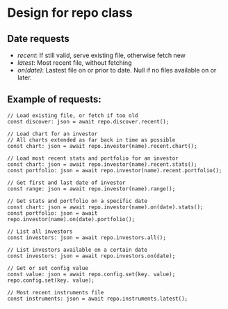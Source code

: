 # Design for repo class

## Date requests

* *recent*: If still valid, serve existing file, otherwise fetch new
* *latest*: Most recent file, without fetching
* *on(date)*: Lastest file on or prior to date. Null if no files available on or later.


## Example of requests:

```
// Load existing file, or fetch if too old
const discover: json = await repo.discover.recent();

// Load chart for an investor
// All charts extended as far back in time as possible
const chart: json = await repo.investor(name).recent.chart();

// Load most recent stats and portfolio for an investor
const chart: json = await repo.investor(name).recent.stats();
const portfolio: json = await repo.investor(name).recent.portfolio();

// Get first and last date of investor
const range: json = await repo.investor(name).range();

// Get stats and portfolio on a specific date
const chart: json = await repo.investor(name).on(date).stats();
const portfolio: json = await repo.investor(name).on(date).portfolio();

// List all investors
const investors: json = await repo.investors.all();

// List investors available on a certain date
const investors: json = await repo.investors.on(date);

// Get or set config value
const value: json = await repo.config.set(key. value);
repo.config.set(key. value);

// Most recent instruments file
const instruments: json = await repo.instruments.latest();
```
